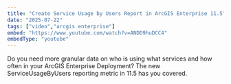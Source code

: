 ```yaml
---
title: "Create Service Usage by Users Report in ArcGIS Enterprise 11.5"
date: "2025-07-22"
tags: ["video","arcgis enterprise"]
embed: "https://www.youtube.com/watch?v=ANDD9huDCC4"
embedType: "youtube"
---
```


Do you need more granular data on who is using what services and how often in your ArcGIS Enterprise Deployment? The new ServiceUsageByUsers reporting metric in 11.5 has you covered.
